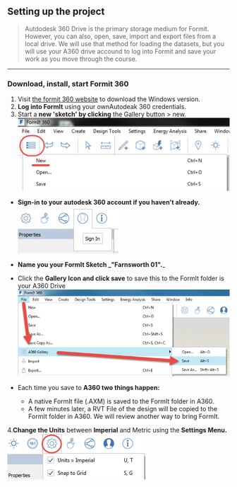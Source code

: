 ## Setting up the project

> Autdodesk 360 Drive is the primary storage medium for Formit. However, you can also, open, save, import and export files from a local drive. We will use that method for loading the datasets, but you will use your A360 drive accound to log into Formit and save your work as you move through the course.

---

### Download, install, start Formit 360
1. Visit [the formit 360 website](http://formit360.autodesk.com/page/download) to download the Windows version.
2. **Log into FormIt** using your ownAutodeak 360 credentials. 
3. Start a **new 'sketch' by clicking** the Gallery button &gt; new.
  ![](./images/a9f7421a-8dfd-4d64-b760-6d0a3826f6e3.png)
 - **Sign-in to your autodesk 360 account if you haven't already.**
  ![](./images/f20e489d-d5b3-4cd7-8d10-68b68eb8c5e4.png)
 - **Name you your FormIt Sketch **_**"Farnsworth 01".**_

 - Click the **Gallery Icon and click save** to save this to the FormIt folder is your A360 Drive
  ![](./images/a6482b8b-021e-4ebe-b9c3-b1299231b104.png)
 -  Each time you save to **A360 two things happen:**
    - A native FormIt file \(.AXM\) is saved to the FormIt folder in A360.
    - A few minutes later, a RVT File of the design will be copied to the FormIt folder in A360. We will review another way to bring FormIt.


4.**Change the Units** between **Imperial** and Metric using the **Settings Menu.**
![](./images/69fa8a69-57f3-4eaa-a00a-4976732b1547.png)

